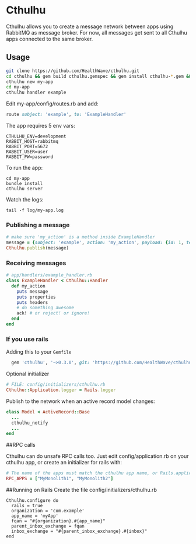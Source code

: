 # Cthulhu
Cthulhu allows you to create a message network between apps using RabbitMQ as message broker. For now, all messages get sent to all Cthulhu apps connected to the same broker.

## Usage
```bash
git clone https://github.com/HealthWave/cthulhu.git
cd cthulhu && gem build cthulhu.gemspec && gem install cthulhu-*.gem && rm cthulhu-*.gem && cd ..
cthulhu new my-app
cd my-app
cthulhu handler example

```

Edit my-app/config/routes.rb and add:

```ruby
route subject: 'example', to: 'ExampleHandler'
```

The app requires 5 env vars:
```
CTHULHU_ENV=development
RABBIT_HOST=rabbitmq
RABBIT_PORT=5672
RABBIT_USER=user
RABBIT_PW=password
```

To run the app:
```
cd my-app
bundle install
cthulhu server
```

Watch the logs:
```
tail -f log/my-app.log
```

### Publishing a message
```ruby
# make sure 'my_action' is a method inside ExampleHandler
message = {subject: 'example', action: 'my_action', payload: {id: 1, text: 'lorem ipsum'}}
Cthulhu.publish(message)
```

### Receiving messages
```ruby
# app/handlers/example_handler.rb
class ExampleHandler < Cthulhu::Handler
  def my_action
    puts message
    puts properties
    puts headers
    # do something awesome
    ack! # or reject! or ignore!
  end
end
```

### If you use rails

Adding this to your `Gemfile`
```ruby
  gem 'cthulhu', '~>0.3.0', git: 'https://github.com/HealthWave/cthulhu.git'
```
Optional initializer
```ruby
# FILE: config/initializers/cthulhu.rb
Cthulhu::Application.logger = Rails.logger
```
Publish to the network when an active record model changes:
```ruby
class Model < ActiveRecord::Base
  ...
  cthulhu_notify
  ...
end
```

##RPC calls

Cthulhu can do unsafe RPC calls too. Just edit config/application.rb on your cthulhu app, or create an initializer for rails with:
```ruby
# The name of the apps must match the cthulhu app name, or Rails.application.class.parent_name
RPC_APPS = ["MyMonolith1", "MyMonolith2"]
```


##Running on Rails
Create the file config/initializers/cthulhu.rb
```
Cthulhu.configure do
  rails = true
  organization = 'com.example'
  app_name = 'myApp'
  fqan = "#{organization}.#{app_name}"
  parent_inbox_exchange = fqan
  inbox_exchange = "#{parent_inbox_exchange}.#{inbox}"
end
```

